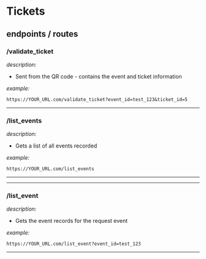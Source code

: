 # Tickets

## endpoints / routes


### /validate_ticket
*description:* 

- Sent from the QR code - contains the event and ticket information

*example:* 

    https://YOUR_URL.com/validate_ticket?event_id=test_123&ticket_id=5

<hr/>

### /list_events

*description:*

- Gets a list of all events recorded

*example:* 

    https://YOUR_URL.com/list_events

<hr/>



<hr/>

### /list_event

*description:*

- Gets the event records for the request event

*example:* 

    https://YOUR_URL.com/list_event?event_id=test_123

<hr/>


